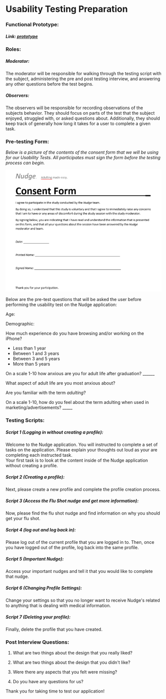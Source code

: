 # Usability Testing Preparation

### Functional Prototype:

##### Link: [prototype](https://www.lucidchart.com/documents/edit/2d4547e3-79f0-4fd7-b5ac-22e6a90989a5/0?shared=true) 


### Roles:

##### Moderator: 
The moderator will be responsible for walking through the testing script with the subject, administering the pre and post testing interview, and answering any other questions before the test begins.

##### Observers:
The observers will be responsible for recording observations of the subjects behavior. They should focus on parts of the test that the subject enjoyed, struggled with, or asked questions about. Additionally, they should keep track of generally how long it takes for a user to complete a given task.

### Pre-testing Form:
<i>Below is a picture of the contents of the consent form that we will be using for our Usability Tests. All participates must sign the form before the testing process can begin.</i>

<img src="img/NudgeConsentFormPicture.png"/>

Below are the pre-test questions that will be asked the user before performing the usability test on the Nudge application:

Age:<br>

Demographic: <br>

How much experience do you have browsing and/or working on the iPhone? <br>

- Less than 1 year<br>
- Between 1 and 3 years<br>
- Between 3 and 5 years<br>
- More than 5 years

On a scale 1-10 how anxious are you for adult life after graduation? ______

What aspect of adult life are you most anxious about?

Are you familiar with the term <i>adulting</i>?

On a scale 1-10, how do you feel about the term adulting when used in marketing/advertisements? _____


### Testing Scripts:

#####  Script 1 (Logging in without creating a profile):
 Welcome to the Nudge application. You will instructed to complete a set of tasks on the application. Please explain your thoughts out loud as your are completing each instructed task. <br>
 Your first task is to look at the content inside of the Nudge application without creating a profile. 

#####  Script 2 (Creating a profile):
Next, please create a new profile and complete the profile creation process.

#####  Script 3 (Access the Flu Shot nudge and get more information):
Now, please find the flu shot nudge and find information on why you should get your flu shot.

#####  Script 4 (log out and log back in):
Please log out of the current profile that you are logged in to.
Then, once you have logged out of the profile, log back into the same profile. 

#####  Script 5 (Important Nudge):
Access your important nudges and tell it that you would like to complete that nudge.

#####  Script 6 (Changing Profile Settings):
Change your settings so that you no longer want to receive Nudge's related to anything that is dealing with medical information.

#####  Script 7 (Deleting your profile):
Finally, delete the profile that you have created.

### Post Interview Questions:

1) What are two things about the design that you really liked?

2) What are two things about the design that you didn't like?

3) Were there any aspects that you felt were missing?

4) Do you have any questions for us?

Thank you for taking time to test our application!
